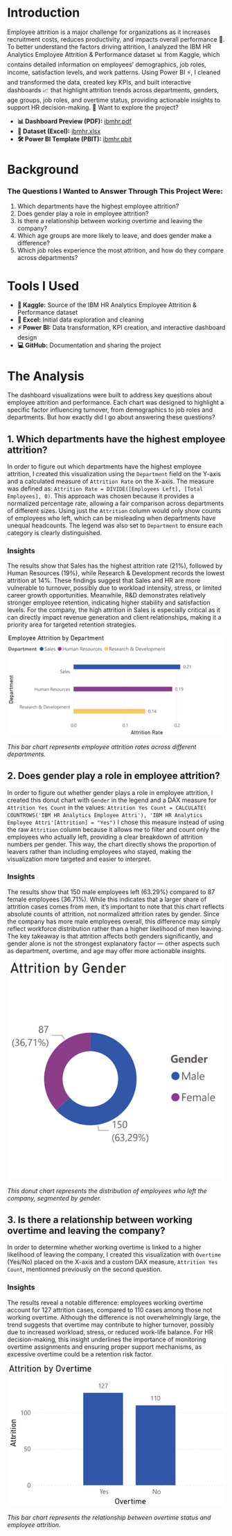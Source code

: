 # Introduction
Employee attrition is a major challenge for organizations as it increases recruitment costs, reduces productivity, and impacts overall performance 👥.
To better understand the factors driving attrition, I analyzed the IBM HR Analytics Employee Attrition & Performance dataset 📊 from Kaggle, which contains detailed information
on employees’ demographics, job roles, income, satisfaction levels, and work patterns. Using Power BI ⚡, I cleaned and transformed the data, created key KPIs,
and built interactive dashboards 📈 that highlight attrition trends across departments, genders, age groups, job roles, and overtime status, providing actionable insights
to support HR decision-making.
🔗 Want to explore the project?
- **📊 Dashboard Preview (PDF):** [ibmhr.pdf](ibmhr.pdf)
- **📑 Dataset (Excel):** [ibmhr.xlsx](ibmhr.xlsx)
- **🛠️ Power BI Template (PBIT):** [ibmhr.pbit](ibmhr.pbit)
# Background
### The Questions I Wanted to Answer Through This Project Were:
1. Which departments have the highest employee attrition?
2. Does gender play a role in employee attrition?
3. Is there a relationship between working overtime and leaving the company?
4. Which age groups are more likely to leave, and does gender make a difference?
5. Which job roles experience the most attrition, and how do they compare across departments?
# Tools I Used
- **📂 Kaggle:** Source of the IBM HR Analytics Employee Attrition & Performance dataset
- **📝 Excel:** Initial data exploration and cleaning
- **⚡ Power BI:** Data transformation, KPI creation, and interactive dashboard design
- **💻 GitHub:** Documentation and sharing the project
# The Analysis
The dashboard visualizations were built to address key questions about employee attrition and performance. Each chart was designed to highlight a specific factor influencing
turnover, from demographics to job roles and departments. But how exactly did I go about answering these questions?
## 1. Which departments have the highest employee attrition?
In order to figure out which departments have the highest employee attrition, I created this visualization using the `Department` field on the Y-axis and a calculated measure
of `Attrition Rate` on the X-axis. The measure was defined as: `Attrition Rate = DIVIDE([Employees Left], [Total Employees], 0)`. This approach was chosen because it
provides a normalized percentage rate, allowing a fair comparison across departments of different sizes. Using just the `Attrition` column would only show counts of
employees who left, which can be misleading when departments have unequal headcounts. The legend was also set to `Department` to ensure each category is clearly
distinguished.
### Insights
The results show that Sales has the highest attrition rate (21%), followed by Human Resources (19%), while Research & Development records the lowest attrition at 14%. These
findings suggest that Sales and HR are more vulnerable to turnover, possibly due to workload intensity, stress, or limited career growth opportunities. Meanwhile, R&D
demonstrates relatively stronger employee retention, indicating higher stability and satisfaction levels. For the company, the high attrition in Sales is especially critical
as it can directly impact revenue generation and client relationships, making it a priority area for targeted retention strategies.

![firstVisual](/assets/one.png)

*This bar chart represents employee attrition rates across different departments.*

## 2. Does gender play a role in employee attrition?
In order to figure out whether gender plays a role in employee attrition, I created this donut chart with `Gender` in the legend and a DAX measure for `Attrition Yes Count` in the values: `Attrition Yes Count = CALCULATE(
    COUNTROWS('IBM HR Analytics Employee Attri'),
    'IBM HR Analytics Employee Attri'[Attrition] = "Yes")` 
I chose this measure instead of using the raw `Attrition` column because it allows me to filter and count only the employees who actually left, providing a clear breakdown
of attrition numbers per gender. This way, the chart directly shows the proportion of leavers rather than including employees who stayed, making the visualization more
targeted and easier to interpret.
### Insights
The results show that 150 male employees left (63.29%) compared to 87 female employees (36.71%). While this indicates that a larger share of attrition cases comes from men,
it’s important to note that this chart reflects absolute counts of attrition, not normalized attrition rates by gender. Since the company has more male employees overall,
this difference may simply reflect workforce distribution rather than a higher likelihood of men leaving. The key takeaway is that attrition affects both genders
significantly, and gender alone is not the strongest explanatory factor — other aspects such as department, overtime, and age may offer more actionable insights.

![secondVisual](/assets/two.png)

*This donut chart represents the distribution of employees who left the company, segmented by gender.*

## 3. Is there a relationship between working overtime and leaving the company?
In order to determine whether working overtime is linked to a higher likelihood of leaving the company, I created this visualization with `Overtime` (Yes/No) placed on the
X-axis and a custom DAX measure, `Attrition Yes Count`, mentionned previously on the second question.
### Insights
The results reveal a notable difference: employees working overtime account for 127 attrition cases, compared to 110 cases among those not working overtime. Although the
difference is not overwhelmingly large, the trend suggests that overtime may contribute to higher turnover, possibly due to increased workload, stress, or reduced work-life
balance. For HR decision-making, this insight underlines the importance of monitoring overtime assignments and ensuring proper support mechanisms, as excessive overtime
could be a retention risk factor.

![thirdVisual](/assets/three.png)

*This bar chart represents the relationship between overtime status and employee attrition.*
